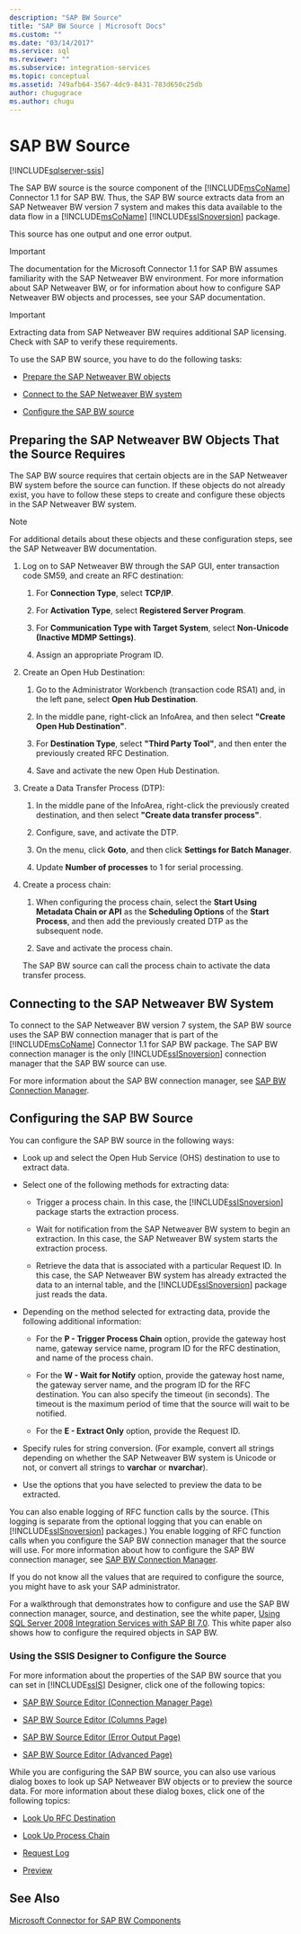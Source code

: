 ```yaml
---
description: "SAP BW Source"
title: "SAP BW Source | Microsoft Docs"
ms.custom: ""
ms.date: "03/14/2017"
ms.service: sql
ms.reviewer: ""
ms.subservice: integration-services
ms.topic: conceptual
ms.assetid: 749afb64-3567-4dc9-8431-783d650c25db
author: chugugrace
ms.author: chugu
---
```

# SAP BW Source

[!INCLUDE[sqlserver-ssis](../../includes/applies-to-version/sqlserver-ssis.md)]


  The SAP BW source is the source component of the [!INCLUDE[msCoName](../../includes/msconame-md.md)] Connector 1.1 for SAP BW. Thus, the SAP BW source extracts data from an SAP Netweaver BW version 7 system and makes this data available to the data flow in a [!INCLUDE[msCoName](../../includes/msconame-md.md)] [!INCLUDE[ssISnoversion](../../includes/ssisnoversion-md.md)] package.  
  
 This source has one output and one error output.  
  
> [!IMPORTANT]  
>  The documentation for the Microsoft Connector 1.1 for SAP BW assumes familiarity with the SAP Netweaver BW environment. For more information about SAP Netweaver BW, or for information about how to configure SAP Netweaver BW objects and processes, see your SAP documentation.  
  
> [!IMPORTANT]  
>  Extracting data from SAP Netweaver BW requires additional SAP licensing. Check with SAP to verify these requirements.  
  
 To use the SAP BW source, you have to do the following tasks:  
  
-   [Prepare the SAP Netweaver BW objects](#bkmk_Prepare_Objects)  
  
-   [Connect to the SAP Netweaver BW system](#bkmk_Connect_Database)  
  
-   [Configure the SAP BW source](#bkmk_Configure_Source)  
  
##  <a name="bkmk_Prepare_Objects"></a> Preparing the SAP Netweaver BW Objects That the Source Requires  
 The SAP BW source requires that certain objects are in the SAP Netweaver BW system before the source can function. If these objects do not already exist, you have to follow these steps to create and configure these objects in the SAP Netweaver BW system.  
  
> [!NOTE]  
>  For additional details about these objects and these configuration steps, see the SAP Netweaver BW documentation.  
  
1.  Log on to SAP Netweaver BW through the SAP GUI, enter transaction code SM59, and create an RFC destination:  
  
    1.  For **Connection Type**, select **TCP/IP**.  
  
    2.  For **Activation Type**, select **Registered Server Program**.  
  
    3.  For **Communication Type with Target System**, select **Non-Unicode (Inactive MDMP Settings)**.  
  
    4.  Assign an appropriate Program ID.  
  
2.  Create an Open Hub Destination:  
  
    1.  Go to the Administrator Workbench (transaction code RSA1) and, in the left pane, select **Open Hub Destination**.  
  
    2.  In the middle pane, right-click an InfoArea, and then select **"Create Open Hub Destination"**.  
  
    3.  For **Destination Type**, select **"Third Party Tool"**, and then enter the previously created RFC Destination.  
  
    4.  Save and activate the new Open Hub Destination.  
  
3.  Create a Data Transfer Process (DTP):  
  
    1.  In the middle pane of the InfoArea, right-click the previously created destination, and then select **"Create data transfer process"**.  
  
    2.  Configure, save, and activate the DTP.  
  
    3.  On the menu, click **Goto**, and then click **Settings for Batch Manager**.  
  
    4.  Update **Number of processes** to 1 for serial processing.  
  
4.  Create a process chain:  
  
    1.  When configuring the process chain, select the **Start Using Metadata Chain or API** as the **Scheduling Options** of the **Start Process**, and then add the previously created DTP as the subsequent node.  
  
    2.  Save and activate the process chain.  
  
     The SAP BW source can call the process chain to activate the data transfer process.  
  
##  <a name="bkmk_Connect_Database"></a> Connecting to the SAP Netweaver BW System  
 To connect to the SAP Netweaver BW version 7 system, the SAP BW source uses the SAP BW connection manager that is part of the [!INCLUDE[msCoName](../../includes/msconame-md.md)] Connector 1.1 for SAP BW package. The SAP BW connection manager is the only [!INCLUDE[ssISnoversion](../../includes/ssisnoversion-md.md)] connection manager that the SAP BW source can use.  
  
 For more information about the SAP BW connection manager, see [SAP BW Connection Manager](../../integration-services/connection-manager/sap-bw-connection-manager.md).  
  
##  <a name="bkmk_Configure_Source"></a> Configuring the SAP BW Source  
 You can configure the SAP BW source in the following ways:  
  
-   Look up and select the Open Hub Service (OHS) destination to use to extract data.  
  
-   Select one of the following methods for extracting data:  
  
    -   Trigger a process chain. In this case, the [!INCLUDE[ssISnoversion](../../includes/ssisnoversion-md.md)] package starts the extraction process.  
  
    -   Wait for notification from the SAP Netweaver BW system to begin an extraction. In this case, the SAP Netweaver BW system starts the extraction process.  
  
    -   Retrieve the data that is associated with a particular Request ID. In this case, the SAP Netweaver BW system has already extracted the data to an internal table, and the [!INCLUDE[ssISnoversion](../../includes/ssisnoversion-md.md)] package just reads the data.  
  
-   Depending on the method selected for extracting data, provide the following additional information:  
  
    -   For the **P - Trigger Process Chain** option, provide the gateway host name, gateway service name, program ID for the RFC destination, and name of the process chain.  
  
    -   For the **W - Wait for Notify** option, provide the gateway host name, the gateway server name, and the program ID for the RFC destination. You can also specify the timeout (in seconds). The timeout is the maximum period of time that the source will wait to be notified.  
  
    -   For the **E - Extract Only** option, provide the Request ID.  
  
-   Specify rules for string conversion. (For example, convert all strings depending on whether the SAP Netweaver BW system is Unicode or not, or convert all strings to **varchar** or **nvarchar**).  
  
-   Use the options that you have selected to preview the data to be extracted.  
  
 You can also enable logging of RFC function calls by the source. (This logging is separate from the optional logging that you can enable on [!INCLUDE[ssISnoversion](../../includes/ssisnoversion-md.md)] packages.) You enable logging of RFC function calls when you configure the SAP BW connection manager that the source will use. For more information about how to configure the SAP BW connection manager, see [SAP BW Connection Manager](../../integration-services/connection-manager/sap-bw-connection-manager.md).  
  
 If you do not know all the values that are required to configure the source, you might have to ask your SAP administrator.  
  
 For a walkthrough that demonstrates how to configure and use the SAP BW connection manager, source, and destination, see the white paper, [Using SQL Server 2008 Integration Services with SAP BI 7.0](/previous-versions/sql/sql-server-2008/dd299430(v=sql.100)). This white paper also shows how to configure the required objects in SAP BW.  
  
### Using the SSIS Designer to Configure the Source  
 For more information about the properties of the SAP BW source that you can set in [!INCLUDE[ssIS](../../includes/ssis-md.md)] Designer, click one of the following topics:  
  
-   [SAP BW Source Editor &#40;Connection Manager Page&#41;](../../integration-services/data-flow/sap-bw-source-editor-connection-manager-page.md)  
  
-   [SAP BW Source Editor &#40;Columns Page&#41;](../../integration-services/data-flow/sap-bw-source-editor-columns-page.md)  
  
-   [SAP BW Source Editor &#40;Error Output Page&#41;](../../integration-services/data-flow/sap-bw-source-editor-error-output-page.md)  
  
-   [SAP BW Source Editor &#40;Advanced Page&#41;](../../integration-services/data-flow/sap-bw-source-editor-advanced-page.md)  
  
 While you are configuring the SAP BW source, you can also use various dialog boxes to look up SAP Netweaver BW objects or to preview the source data. For more information about these dialog boxes, click one of the following topics:  
  
-   [Look Up RFC Destination](../../integration-services/data-flow/look-up-rfc-destination.md)  
  
-   [Look Up Process Chain](../../integration-services/data-flow/look-up-process-chain.md)  
  
-   [Request Log](../../integration-services/data-flow/request-log.md)  
  
-   [Preview](../../integration-services/data-flow/preview.md)  
  
## See Also  
 [Microsoft Connector for SAP BW Components](../../integration-services/microsoft-connector-for-sap-bw-components.md)  
  
